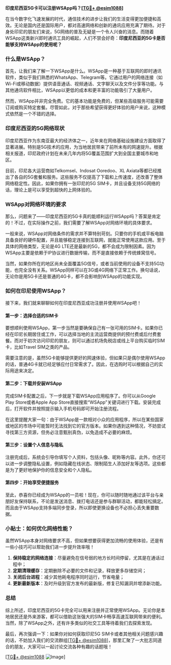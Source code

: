 **印度尼西亚5G卡可以注册WSApp吗？[[TG💪+ @esim1088](https://t.me/s/esim1088)]**

在当今数字化飞速发展的时代，通信技术的进步让我们的生活变得更加便捷和高效。无论是国内还是国际用户，都对高速网络和创新的通讯应用充满了期待。对于身处印尼的朋友们来说，5G网络的普及无疑是一个令人兴奋的消息。而随着WSApp这类新兴即时通讯工具的崛起，人们不禁会好奇：**印度尼西亚的5G卡是否能够支持WSApp的使用呢？**

### 什么是WSApp？

首先，让我们来了解一下WSApp是什么。WSApp是一种基于互联网的即时通讯软件，类似于我们熟悉的WhatsApp、Telegram等。它通过用户的网络连接（如Wi-Fi或移动数据）提供语音通话、视频通话、文字聊天以及文件分享等功能。与其他通讯软件相比，WSApp以更低的成本和更丰富的功能吸引了大量用户。

然而，WSApp并非完全免费。它的基本功能是免费的，但某些高级服务可能需要订阅或购买特定套餐。尽管如此，对于那些希望获得更好体验的用户来说，这种模式依然是一个不错的选择。

### 印度尼西亚的5G网络现状

印度尼西亚作为东南亚最大的经济体之一，近年来在网络基础设施建设方面取得了显著进展。特别是5G技术的应用，为当地居民带来了前所未有的网速提升。根据相关报道，印尼政府计划在未来几年内将5G覆盖范围扩大到全国主要城市和地区。

目前，印尼各大运营商如Telkomsel、Indosat Ooredoo、XL Axiata等都已经推出了各自的5G套餐和服务。这些服务不仅提高了下载和上传速度，还改善了整体网络稳定性。因此，如果你拥有一张印尼的5G SIM卡，并且设备支持5G网络的话，理论上是可以享受到超快的上网体验的。

### WSApp对网络环境的要求

那么，问题来了——印度尼西亚的5G卡真的能顺利运行WSApp吗？答案是肯定的！不过，在实际操作之前，我们需要了解WSApp对网络环境的具体要求。

一般来说，WSApp对网络条件的需求并不算特别苛刻。只要你的手机或平板电脑具备良好的硬件配置，并且能够稳定连接到互联网，就能正常使用这款应用。至于具体的网络类型，无论是4G LTE还是最新的5G，都不会成为限制因素。因为WSApp主要是依赖于IP协议进行数据传输，而不是直接依赖于传统蜂窝信号。

当然，如果你所在的地区尚未全面覆盖5G信号，或者当前使用的设备不支持5G功能，也完全没有关系。WSApp同样可以在3G或4G网络下正常工作。换句话说，无论你是用5G卡还是普通的4G卡，都不会影响到WSApp的功能实现。

### 如何在印尼使用WSApp？

接下来，我们就来聊聊如何在印度尼西亚成功注册并使用WSApp吧！

#### 第一步：选择合适的SIM卡
要想顺利使用WSApp，第一步当然是要确保自己有一张可用的SIM卡。如果你已经在印尼长期居住或工作，可以选择当地的主流运营商提供的预付费或后付费套餐。而对于初次访问印尼的朋友，则可以通过机场免税店或线上平台购买临时SIM卡，比如Travel SIM之类的产品。

需要注意的是，虽然5G卡能够提供更好的网速体验，但如果只是偶尔使用WSApp的话，普通4G卡就已经足够应付日常需求了。因此，在选购时可以根据自己的实际用途来决定。

#### 第二步：下载并安装WSApp
完成SIM卡配置之后，下一步就是下载WSApp应用程序了。你可以从Google Play Store或者Apple App Store直接搜索“WSApp”关键词进行下载。安装完成后，打开软件并按照提示输入手机号码即可开始注册流程。

在这里提醒大家一句：由于WSApp是一款相对小众的应用程序，所以在某些国家或地区的市场中可能暂时无法找到它的官方版本。如果你遇到这种情况，不妨尝试寻找第三方资源，但务必注意甄别真伪，以免造成不必要的麻烦。

#### 第三步：设置个人信息与隐私
注册完成后，系统会引导你填写个人资料，包括头像、昵称等内容。此外，你还可以进一步调整隐私设置，例如隐藏在线状态、限制陌生人添加好友等选项。这些都是为了更好地保护你的信息安全和个人隐私。

#### 第四步：开始享受便捷服务
至此，恭喜你已经成为WSApp的一员啦！现在，你可以随时随地通过该平台与亲朋好友保持联系，不论是发送消息、拨打电话还是参与群聊活动，都能轻松搞定。而且由于WSApp支持多端同步登录，所以即使更换设备也不必担心丢失重要数据。

### 小贴士：如何优化网络性能？
虽然WSApp本身对网络要求不高，但如果想要获得更加流畅的使用体验，还是有一些小技巧可以帮助我们进一步提升效率哦！

1. **保持稳定的网络连接**：尽量避免在信号弱的地方长时间停留，尤其是在通话过程中；
2. **定期清理缓存**：定期删除不必要的文件和记录，释放更多存储空间；
3. **关闭后台进程**：减少其他耗电程序同时运行，节省电量；
4. **更新最新版本**：及时升级到官方发布的最新版，修复已知漏洞并增添新功能。

### 总结

综上所述，印度尼西亚的5G卡完全可以用来注册并正常使用WSApp。无论你是本地居民还是外来游客，都可以借助这张强大的SIM卡畅享高速互联网带来的便利。当然，除了WSApp之外，还有许多类似的社交工具等待着我们去探索发现。

最后，再次强调一下：如果你对如何获取印尼5G SIM卡或者其他相关问题感兴趣的话，不妨加入我们的交流群组[[TG💪+ @esim1088](https://t.me/s/esim1088)]，那里汇聚了一大批志同道合的朋友，大家可以一起讨论交流各种有趣的话题哦！

[[TG💪+ @esim1088](https://t.me/s/esim1088) ![Image](https://i.postimg.cc/4NQfJmqS/Snipaste-2025-05-13-00-14-12.png)]